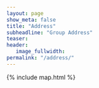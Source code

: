 ```yaml
---
layout: page
show_meta: false
title: "Address"
subheadline: "Group Address"
teaser: 
header:
   image_fullwidth: 
permalink: "/address/"
---
```


{% include map.html %}
